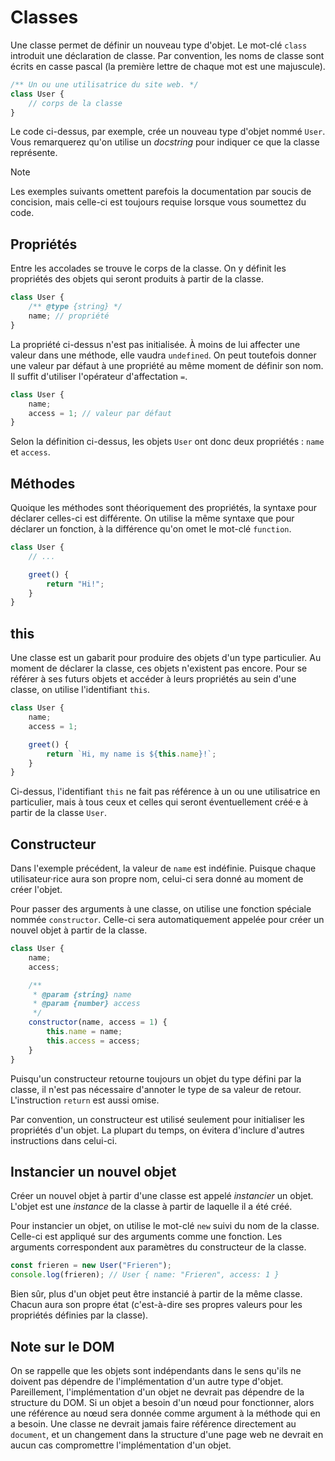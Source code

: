 # Classes

Une classe permet de définir un nouveau type d'objet. Le mot-clé `class`
introduit une déclaration de classe. Par convention, les noms de classe
sont écrits en casse pascal (la première lettre de chaque mot est une
majuscule).

```js
/** Un ou une utilisatrice du site web. */
class User {
    // corps de la classe
}
```

Le code ci-dessus, par exemple, crée un nouveau type d'objet nommé
`User`. Vous remarquerez qu'on utilise un _docstring_ pour indiquer ce
que la classe représente.

> [!NOTE]
> Les exemples suivants omettent parefois la documentation par soucis de
> concision, mais celle-ci est toujours requise lorsque vous soumettez
> du code.

## Propriétés

Entre les accolades se trouve le corps de la classe. On y définit les
propriétés des objets qui seront produits à partir de la classe.

```js
class User {
    /** @type {string} */
    name; // propriété
}
```

La propriété ci-dessus n'est pas initialisée. À moins de lui affecter
une valeur dans une méthode, elle vaudra `undefined`. On peut toutefois
donner une valeur par défaut à une propriété au même moment de définir
son nom. Il suffit d'utiliser l'opérateur d'affectation `=`.

```js
class User {
    name;
    access = 1; // valeur par défaut
}
```

Selon la définition ci-dessus, les objets `User` ont donc deux
propriétés : `name` et `access`.

## Méthodes

Quoique les méthodes sont théoriquement des propriétés, la syntaxe pour
déclarer celles-ci est différente. On utilise la même syntaxe que pour
déclarer un fonction, à la différence qu'on omet le mot-clé `function`.

```js
class User {
    // ...

    greet() {
        return "Hi!";
    }
}
```

## this

Une classe est un gabarit pour produire des objets d'un type
particulier. Au moment de déclarer la classe, ces objets n'existent pas
encore. Pour se référer à ses futurs objets et accéder à leurs
propriétés au sein d'une classe, on utilise l'identifiant `this`.

```js
class User {
    name;
    access = 1;

    greet() {
        return `Hi, my name is ${this.name}!`;
    }
}
```

Ci-dessus, l'identifiant `this` ne fait pas référence à un ou une
utilisatrice en particulier, mais à tous ceux et celles qui seront
éventuellement créé·e à partir de la classe `User`.

## Constructeur

Dans l'exemple précédent, la valeur de `name` est indéfinie. Puisque
chaque utilisateur·rice aura son propre nom, celui-ci sera donné au
moment de créer l'objet.

Pour passer des arguments à une classe, on utilise une fonction spéciale
nommée `constructor`. Celle-ci sera automatiquement appelée pour créer
un nouvel objet à partir de la classe.

```js
class User {
    name;
    access;

    /**
     * @param {string} name
     * @param {number} access
     */
    constructor(name, access = 1) {
        this.name = name;
        this.access = access;
    }
}
```

Puisqu'un constructeur retourne toujours un objet du type défini par la
classe, il n'est pas nécessaire d'annoter le type de sa valeur de
retour. L'instruction `return` est aussi omise.

Par convention, un constructeur est utilisé seulement pour initialiser
les propriétés d'un objet. La plupart du temps, on évitera d'inclure
d'autres instructions dans celui-ci.

## Instancier un nouvel objet

Créer un nouvel objet à partir d'une classe est appelé _instancier_ un
objet. L'objet est une _instance_ de la classe à partir de laquelle il a
été créé.

Pour instancier un objet, on utilise le mot-clé `new` suivi du nom de la
classe. Celle-ci est appliqué sur des arguments comme une fonction. Les
arguments correspondent aux paramètres du constructeur de la classe.

```js
const frieren = new User("Frieren");
console.log(frieren); // User { name: "Frieren", access: 1 }
```

Bien sûr, plus d'un objet peut être instancié à partir de la même
classe. Chacun aura son propre état (c'est-à-dire ses propres valeurs
pour les propriétés définies par la classe).

## Note sur le DOM

On se rappelle que les objets sont indépendants dans le sens qu'ils ne
doivent pas dépendre de l'implémentation d'un autre type d'objet.
Pareillement, l'implémentation d'un objet ne devrait pas dépendre de la
structure du DOM. Si un objet a besoin d'un nœud pour fonctionner, alors
une référence au nœud sera donnée comme argument à la méthode qui en a
besoin. Une classe ne devrait jamais faire référence directement au
`document`, et un changement dans la structure d'une page web ne devrait
en aucun cas compromettre l'implémentation d'un objet.

